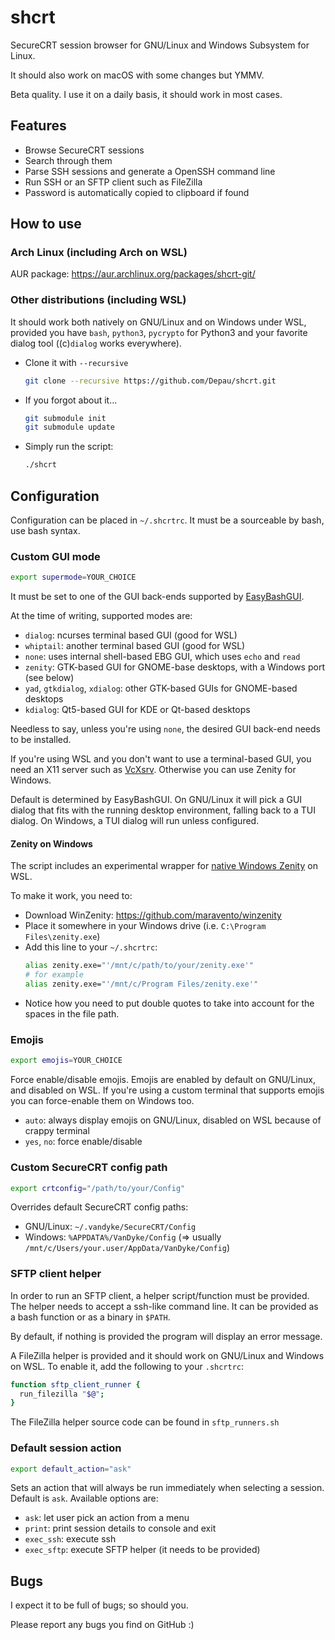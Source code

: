 # shcrt

SecureCRT session browser for GNU/Linux and Windows Subsystem for Linux.

It should also work on macOS with some changes but YMMV.

Beta quality. I use it on a daily basis, it should work in most cases.

## Features

- Browse SecureCRT sessions
- Search through them
- Parse SSH sessions and generate a OpenSSH command line
- Run SSH or an SFTP client such as FileZilla
- Password is automatically copied to clipboard if found

## How to use

### Arch Linux (including Arch on WSL)

AUR package: https://aur.archlinux.org/packages/shcrt-git/

### Other distributions (including WSL)

It should work both natively on GNU/Linux and on Windows under WSL, provided you have
`bash`, `python3`, `pycrypto` for Python3 and your favorite dialog tool
((c)`dialog` works everywhere).

- Clone it with `--recursive`
  ```bash
  git clone --recursive https://github.com/Depau/shcrt.git
  ```
- If you forgot about it...
  ```bash
  git submodule init
  git submodule update
  ```
- Simply run the script:
  ```bash
  ./shcrt
  ```
  
## Configuration

Configuration can be placed in `~/.shcrtrc`. It must be a sourceable by bash, use bash syntax.

### Custom GUI mode
```bash
export supermode=YOUR_CHOICE
```

It must be set to one of the GUI back-ends supported by [EasyBashGUI](https://github.com/BashGui/easybashgui/).

At the time of writing, supported modes are:

- `dialog`: ncurses terminal based GUI (good for WSL)
- `whiptail`: another terminal based GUI (good for WSL)
- `none`: uses internal shell-based EBG GUI, which uses `echo` and `read`
- `zenity`: GTK-based GUI for GNOME-base desktops, with a Windows port (see below)
- `yad`, `gtkdialog`, `xdialog`: other GTK-based GUIs for GNOME-based desktops
- `kdialog`: Qt5-based GUI for KDE or Qt-based desktops

Needless to say, unless you're using `none`, the desired GUI back-end needs to be installed.

If you're using WSL and you don't want to use a terminal-based GUI, you need an X11 server such as [VcXsrv](https://sourceforge.net/projects/vcxsrv/).
Otherwise you can use Zenity for Windows.

Default is determined by EasyBashGUI. On GNU/Linux it will pick a GUI dialog that fits with the running desktop environment, falling back to a TUI dialog. On Windows, a TUI dialog will run unless configured.

#### Zenity on Windows

The script includes an experimental wrapper for [native Windows Zenity](https://github.com/maravento/winzenity) on WSL.

To make it work, you need to:
- Download WinZenity: https://github.com/maravento/winzenity
- Place it somewhere in your Windows drive (i.e. `C:\Program Files\zenity.exe`)
- Add this line to your `~/.shcrtrc`:
  ```bash
  alias zenity.exe="'/mnt/c/path/to/your/zenity.exe'"
  # for example
  alias zenity.exe="'/mnt/c/Program Files/zenity.exe'"
  ```
- Notice how you need to put double quotes to take into account for the spaces in the file path.
 
### Emojis
```bash
export emojis=YOUR_CHOICE
```

Force enable/disable emojis. Emojis are enabled by default on GNU/Linux, and disabled on WSL.
If you're using a custom terminal that supports emojis you can force-enable them on Windows too.

- `auto`: always display emojis on GNU/Linux, disabled on WSL because of crappy terminal
- `yes`, `no`: force enable/disable

### Custom SecureCRT config path
```bash
export crtconfig="/path/to/your/Config"
```

Overrides default SecureCRT config paths:
- GNU/Linux: `~/.vandyke/SecureCRT/Config`
- Windows: `%APPDATA%/VanDyke/Config` (⇒ usually `/mnt/c/Users/your.user/AppData/VanDyke/Config`)

### SFTP client helper

In order to run an SFTP client, a helper script/function must be provided.
The helper needs to accept a ssh-like command line. It can be provided as a bash function or as a binary in `$PATH`.

By default, if nothing is provided the program will display an error message.

A FileZilla helper is provided and it should work on GNU/Linux and Windows on WSL.
To enable it, add the following to your `.shcrtrc`:

```bash
function sftp_client_runner {
  run_filezilla "$@";
}
```

The FileZilla helper source code can be found in `sftp_runners.sh`

### Default session action
```bash
export default_action="ask"
```

Sets an action that will always be run immediately when selecting a session.
Default is `ask`. Available options are:

- `ask`: let user pick an action from a menu
- `print`: print session details to console and exit
- `exec_ssh`: execute ssh
- `exec_sftp`: execute SFTP helper (it needs to be provided)

## Bugs

I expect it to be full of bugs; so should you.

Please report any bugs you find on GitHub :)
